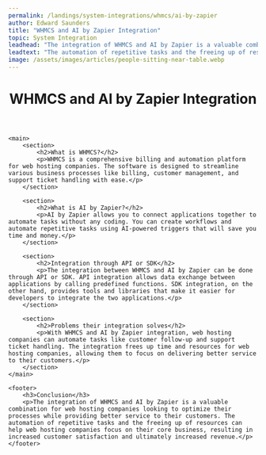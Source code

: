 ```yaml
---
permalink: /landings/system-integrations/whmcs/ai-by-zapier
author: Edward Saunders
title: "WHMCS and AI by Zapier Integration"
topic: System Integration
leadhead: "The integration of WHMCS and AI by Zapier is a valuable combination for web hosting companies looking to optimize their processes while providing better service to their customers"
leadtext: "The automation of repetitive tasks and the freeing up of resources can help web hosting companies focus on their core business, resulting in increased customer satisfaction and ultimately increased revenue."
image: /assets/images/articles/people-sitting-near-table.webp
---
```

<div class="arttext">	<header>
		<h1>WHMCS and AI by Zapier Integration</h1>
	</header>

	<main>
		<section>
			<h2>What is WHMCS?</h2>
			<p>WHMCS is a comprehensive billing and automation platform for web hosting companies. The software is designed to streamline various business processes like billing, customer management, and support ticket handling with ease.</p>
		</section>

		<section>
			<h2>What is AI by Zapier?</h2>
			<p>AI by Zapier allows you to connect applications together to automate tasks without any coding. You can create workflows and automate repetitive tasks using AI-powered triggers that will save you time and money.</p>
		</section>

		<section>
			<h2>Integration through API or SDK</h2>
			<p>The integration between WHMCS and AI by Zapier can be done through API or SDK. API integration allows data exchange between applications by calling predefined functions. SDK integration, on the other hand, provides tools and libraries that make it easier for developers to integrate the two applications.</p>
		</section>

		<section>
			<h2>Problems their integration solves</h2>
			<p>With WHMCS and AI by Zapier integration, web hosting companies can automate tasks like customer follow-up and support ticket handling. The integration frees up time and resources for web hosting companies, allowing them to focus on delivering better service to their customers.</p>
		</section>
	</main>

	<footer>
		<h3>Conclusion</h3>
		<p>The integration of WHMCS and AI by Zapier is a valuable combination for web hosting companies looking to optimize their processes while providing better service to their customers. The automation of repetitive tasks and the freeing up of resources can help web hosting companies focus on their core business, resulting in increased customer satisfaction and ultimately increased revenue.</p>
	</footer>
</div>